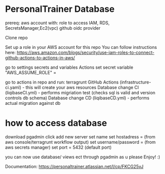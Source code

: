 # PersonalTrainer Database
prereq:
aws account with: 
role to access IAM, RDS, SecretsManager,Ec2(vpc)
github oidc provider


Clone repo


Set up a role in your AWS account for this repo
You can follow instructions here:
https://aws.amazon.com/blogs/security/use-iam-roles-to-connect-github-actions-to-actions-in-aws/

go to settings 
  secrets and variables
  Actions
  set secret variable  "AWS_ASSUME_ROLE" = <arn of  your IAM role> 

  
go to actions in repo and run:
terragrunt GitHub Actions (infrastructure-ci.yaml) - this will create your aws resources
Database change CI (liqibaseCI.yml) - performs migriation test (checks sql is valid and version controls db schema)
Database change CD (liqibaseCD.yml) - performs actual migration against db 

# how to access database
download pgadmin
click add new server
set name 
set hostadress = (from aws console/terragrunt workflow output)
set username/password = (from aws secrets manager)
set port = 5432 (default port)

you can now use database/ views ect through pgadmin as u please 
Enjoy! :)







Documentation: https://personaltrainer.atlassian.net/l/cp/FKCG25vJ

